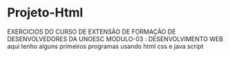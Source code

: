 # Projeto-Html
EXERCICIOS DO CURSO DE EXTENSÃO DE FORMAÇÃO DE DESENVOLVEDORES DA UNOESC 
MODULO-03 : DESENVOLVIMENTO WEB
aqui tenho alguns primeiros programas usando html css e java script 
